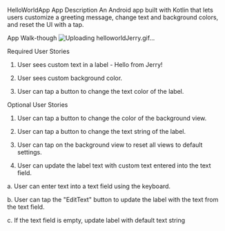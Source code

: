 HelloWorldApp
App Description
An Android app built with Kotlin that lets users customize a greeting message, change text and background colors, and reset the UI with a tap.

App Walk-though
![Uploading helloworldJerry.gif…]()



Required User Stories
 1. User sees custom text in a label - Hello from Jerry!

 2. User sees custom background color.

 3. User can tap a button to change the text color of the label.

Optional User Stories
 1. User can tap a button to change the color of the background view.

 2. User can tap a button to change the text string of the label.

 3. User can tap on the background view to reset all views to default settings.

 4. User can update the label text with custom text entered into the text field.

 a. User can enter text into a text field using the keyboard.

 b. User can tap the "EditText" button to update the label with the text from the text field.

 c. If the text field is empty, update label with default text string
